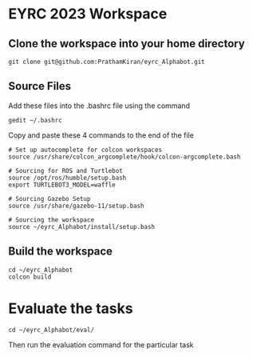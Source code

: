# EYRC 2023 Workspace

## Clone the workspace into your home directory
```
git clone git@github.com:PrathamKiran/eyrc_Alphabot.git
```
## Source Files
Add these files into the .bashrc file using the command
``` 
gedit ~/.bashrc
```
Copy and paste these 4 commands to the end of the file
```
# Set up autocomplete for colcon workspaces
source /usr/share/colcon_argcomplete/hook/colcon-argcomplete.bash

# Sourcing for ROS and Turtlebot
source /opt/ros/humble/setup.bash
export TURTLEBOT3_MODEL=waffle

# Sourcing Gazebo Setup
source /usr/share/gazebo-11/setup.bash

# Sourcing the workspace
source ~/eyrc_Alphabot/install/setup.bash
```

## Build the workspace
```
cd ~/eyrc_Alphabot
colcon build
```

# Evaluate the tasks
```
cd ~/eyrc_Alphabot/eval/
```
Then run the evaluation command for the particular task